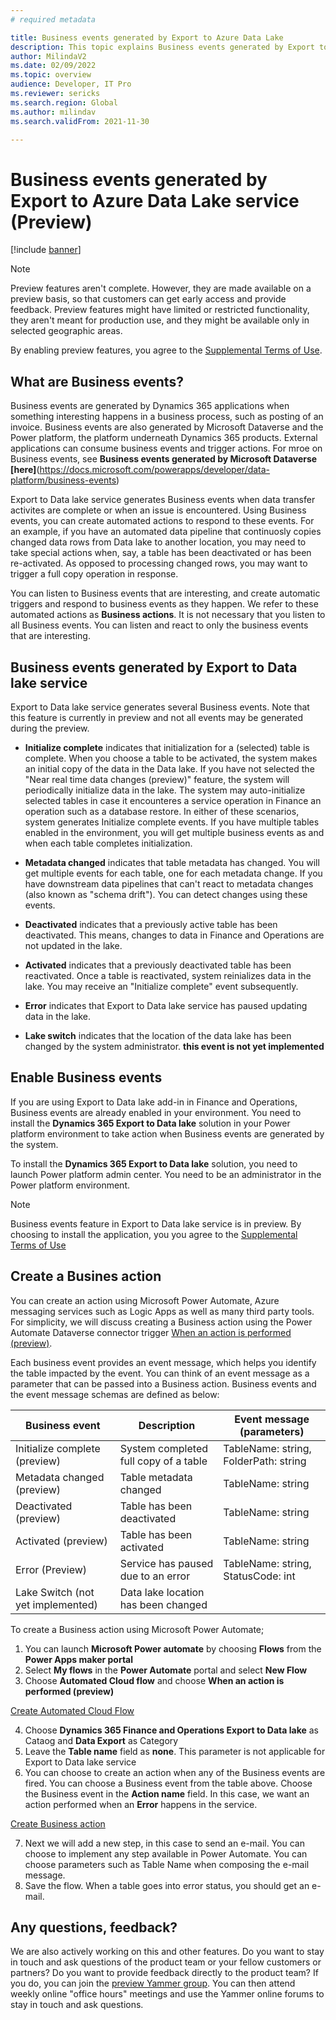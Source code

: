 ```yaml
---
# required metadata

title: Business events generated by Export to Azure Data Lake 
description: This topic explains Business events generated by Export to Data lake add-in in Finance and Operations.
author: MilindaV2
ms.date: 02/09/2022
ms.topic: overview
audience: Developer, IT Pro
ms.reviewer: sericks
ms.search.region: Global
ms.author: milindav
ms.search.validFrom: 2021-11-30

---
```


# Business events generated by Export to Azure Data Lake service (Preview)

[!include [banner](../includes/banner.md)]


> [!NOTE]
> Preview features aren't complete. However, they are made available on a preview basis, so that customers can get early access and provide feedback. Preview features might have limited or restricted functionality, they aren't meant for production use, and they might be available only in selected geographic areas.
>
> By enabling preview features, you agree to the [Supplemental Terms of Use](../../fin-ops/get-started/public-preview-terms.md).


## What are Business events?
Business events are generated by Dynamics 365 applications when something interesting happens in a business process, such as posting of an invoice. Business events are also generated by Microsoft Dataverse and the Power platform, the platform underneath Dynamics 365 products. External applications can consume business events and trigger actions. For mroe on Business events, see **Business events generated by Microsoft Dataverse [here]**(https://docs.microsoft.com/powerapps/developer/data-platform/business-events)  

Export to Data lake service generates Business events when data transfer activites are complete or when an issue is encountered. Using Business events, you can create automated actions to respond to these events. For an example, if you have an automated data pipeline that continuosly copies changed data rows from Data lake to another location, you may need to take special actions when, say, a table has been deactivated or has been re-activated. As opposed to processing changed rows, you may want to trigger a full copy operation in response.  

You can listen to Business events that are interesting, and create automatic triggers and respond to business events as they happen. We refer to these automated actions as **Business actions**. It is not necessary that you listen to all Business events. You can listen and react to only the business events that are interesting.  

## Business events generated by Export to Data lake service
Export to Data lake service generates several Business events. Note that this feature is currently in preview and not all events may be generated during the preview. 

- **Initialize complete** indicates that initialization for a (selected) table is complete. When you choose a table to be activated, the system makes an initial copy of the data in the Data lake. If you have not selected the "Near real time data changes (preview)" feature, the system will periodically initialize data in the lake. The system may auto-initialize selected tables in case it encounteres a service operation in Finance an operation such as a database restore. In either of these scenarios, system generates Initialize complete events. If you have multiple tables enabled in the environment, you will get multiple business events as and when each table completes initialization. 

-  **Metadata changed** indicates that table metadata has changed. You will get multiple events for each table, one for each metadata change. If you have downstream data pipelines that can't react to metadata changes (also known as "schema drift"). You can detect changes using these events.   

-   **Deactivated** indicates that a previously active table has been deactivated. This means, changes to data in Finance and Operations are not updated in the lake.  

-   **Activated** indicates that a previously deactivated table has been reactivated. Once a table is reactivated, system reinializes data in the lake. You may receive an "Initialize complete" event subsequently. 

-   **Error** indicates that Export to Data lake service has paused updating data in the lake.  

-   **Lake switch** indicates that the location of the data lake has been changed by the system administrator. **this event is not yet implemented**


## Enable Business events 
If you are using Export to Data lake add-in in Finance and Operations, Business events are already enabled in your environment. You need to install the **Dynamics 365 Export to Data lake** solution in your Power platform environment to take action when Business events are generated by the system.

To install the **Dynamics 365 Export to Data lake** solution, you need to launch Power platform admin center. You need to be an administrator in the Power platform environment. 

> [!NOTE]
> Business events feature in Export to Data lake service is in preview. By choosing to install the application, you you agree to the [Supplemental Terms of Use](../../fin-ops/get-started/public-preview-terms.md)
>

## Create a Busines action
You can create an action using Microsoft Power Automate, Azure messaging services such as Logic Apps as well as many third party tools. For simplicity, we will discuss creating a Business action using the Power Automate Dataverse connector trigger [When an action is performed (preview)](https://docs.microsoft.com/connectors/commondataserviceforapps/#when-an-action-is-performed-(preview)).

Each business event provides an event message, which helps you identify the table impacted by the event. You can think of an event message as a parameter that can be passed into a Business action. Business events and the event message schemas are defined as below:

| Business event                          | Description | Event message (parameters)                |
|-----------------------------------------|-------------|--------------------------------------|
| Initialize complete (preview)           | System completed full copy of a table            | TableName: string, FolderPath: string |
| Metadata changed (preview)  | Table metadata changed                           | TableName: string                    |
| Deactivated (preview)       | Table has been deactivated                       | TableName: string                    |
| Activated (preview)         | Table has been activated                         | TableName: string                    |
| Error  (Preview)            | Service has paused due to an error               | TableName: string, StatusCode: int    |
| Lake Switch   (not yet implemented)     | Data lake location has been changed              |                                      |

To create a Business action using Microsoft Power Automate;
1. You can launch **Microsoft Power automate** by choosing **Flows** from the **Power Apps maker portal**
2. Select **My flows** in the **Power Automate** portal and select **New Flow**
3. Choose **Automated Cloud flow** and choose **When an action is performed (preview)**

[Create Automated Cloud Flow](/articles/fin-ops-core/dev-itpro/data-entities/media/NewAutomatedCloudFlow.png)

4. Choose **Dynamics 365 Finance and Operations Export to Data lake** as Cataog and **Data Export** as Category
5. Leave the **Table name** field as **none**. This parameter is not applicable for Export to Data lake service     
6. You can choose to create an action when any of the Business events are fired. You can choose a Business event from the table above. Choose the Business event in the **Action name** field. In this case, we want an action performed when an **Error** happens in the service.

[Create Business action](/articles/fin-ops-core/dev-itpro/data-entities/media/NewAutomatedCloudFlow.png)

7. Next we will add a new step, in this case to send an e-mail. You can choose to implement any step available in Power Automate. You can choose parameters such as Table Name when composing the e-mail message.
8. Save the flow. When a table goes into error status, you should get an e-mail.

## Any questions, feedback? 
We are also actively working on this and other features. Do you want to stay in touch and ask questions of the product team or your fellow customers or partners? Do you want to provide feedback directly to the product team? If you do, you can join the [preview Yammer group](https://www.yammer.com/dynamicsaxfeedbackprograms/#/threads/inGroup?type=in_group&feedId=32768909312&view=all). You can then attend weekly online "office hours" meetings and use the Yammer online forums to stay in touch and ask questions.





